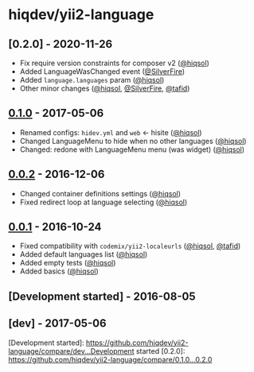 # hiqdev/yii2-language

## [0.2.0] - 2020-11-26

- Fix require version constraints for composer v2 ([@hiqsol])
- Added LanguageWasChanged event ([@SilverFire])
- Added `language.languages` param ([@hiqsol])
- Other minor changes ([@hiqsol], [@SilverFire], [@tafid])

## [0.1.0] - 2017-05-06

- Renamed configs: `hidev.yml` and `web` <- hisite ([@hiqsol])
- Changed LanguageMenu to hide when no other languages ([@hiqsol])
- Changed: redone with LanguageMenu menu (was widget) ([@hiqsol])

## [0.0.2] - 2016-12-06

- Changed container definitions settings ([@hiqsol])
- Fixed redirect loop at language selecting ([@hiqsol])

## [0.0.1] - 2016-10-24

- Fixed compatibility with `codemix/yii2-localeurls` ([@hiqsol], [@tafid])
- Added default languages list ([@hiqsol])
- Added empty tests ([@hiqsol])
- Added basics ([@hiqsol])

## [Development started] - 2016-08-05

## [dev] - 2017-05-06

[@hiqsol]: https://github.com/hiqsol
[sol@hiqdev.com]: https://github.com/hiqsol
[@SilverFire]: https://github.com/SilverFire
[d.naumenko.a@gmail.com]: https://github.com/SilverFire
[@tafid]: https://github.com/tafid
[andreyklochok@gmail.com]: https://github.com/tafid
[@BladeRoot]: https://github.com/BladeRoot
[bladeroot@gmail.com]: https://github.com/BladeRoot
[Under development]: https://github.com/hiqdev/yii2-language/compare/0.1.0...HEAD
[0.0.2]: https://github.com/hiqdev/yii2-language/compare/0.0.1...0.0.2
[0.0.1]: https://github.com/hiqdev/yii2-language/releases/tag/0.0.1
[0.1.0]: https://github.com/hiqdev/yii2-language/compare/0.0.2...0.1.0
[Development started]: https://github.com/hiqdev/yii2-language/compare/dev...Development started
[0.2.0]: https://github.com/hiqdev/yii2-language/compare/0.1.0...0.2.0
